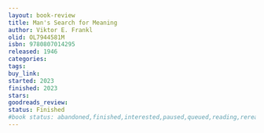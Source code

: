 ```yaml
---
layout: book-review
title: Man's Search for Meaning
author: Viktor E. Frankl
olid: OL7944581M
isbn: 9780807014295
released: 1946
categories: 
tags: 
buy_link: 
started: 2023
finished: 2023
stars: 
goodreads_review: 
status: Finished
#book status: abandoned,finished,interested,paused,queued,reading,reread
---
```

